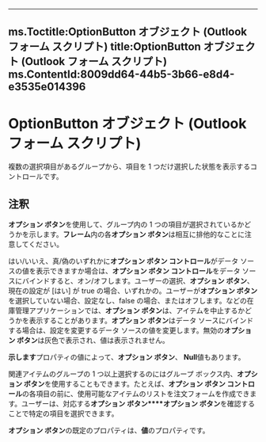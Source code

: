 

---
ms.Toctitle:OptionButton オブジェクト (Outlook フォーム スクリプト)
title:OptionButton オブジェクト (Outlook フォーム スクリプト)
ms.ContentId:8009dd64-44b5-3b66-e8d4-e3535e014396
---
# OptionButton オブジェクト (Outlook フォーム スクリプト)




複数の選択項目があるグループから、項目を 1 つだけ選択した状態を表示するコントロールです。

## 注釈
**オプション ボタン**を使用して、グループ内の 1 つの項目が選択されているかどうかを示します。**フレーム**内の各**オプション ボタン**は相互に排他的なことに注意してください。



はい/いいえ、真/偽のいずれかに**オプション ボタン コントロール**がデータ ソースの値を表示できますか場合は、**オプション ボタン コントロール**をデータ ソースにバインドすると、オン/オフします。ユーザーの選択、**オプション ボタン**、現在の設定が [はい] が true の場合、いずれかの。ユーザーが**オプション ボタン**を選択していない場合、設定なし、false の場合、またはオフします。などの在庫管理アプリケーションでは、**オプション ボタン**は、アイテムを中止するかどうかを表示することがあります。**オプション ボタン**はデータ ソースにバインドする場合は、設定を変更するデータ ソースの値を変更します。無効の**オプション ボタン**は灰色で表示され、値は表示されません。



**示します**プロパティの値によって、**オプション ボタン**、 **Null**値もあります。



関連アイテムのグループの 1 つ以上選択するのにはグループ ボックス内、**オプション ボタン**を使用することもできます。たとえば、**オプション ボタン コントロール**の各項目の前に、使用可能なアイテムのリストを注文フォームを作成できます。ユーザーは、対応する**オプション ボタン****オプション ボタン**を確認することで特定の項目を選択できます。



**オプション ボタン**の既定のプロパティは、**値**のプロパティです。




